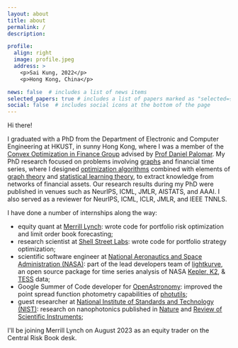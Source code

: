```yaml
---
layout: about
title: about
permalink: /
description:

profile:
  align: right
  image: profile.jpeg
  address: >
    <p>Sai Kung, 2022</p>
    <p>Hong Kong, China</p>

news: false  # includes a list of news items
selected_papers: true # includes a list of papers marked as "selected={true}"
social: false  # includes social icons at the bottom of the page
---
```


Hi there!

I graduated with a PhD from the Department of Electronic and Computer Engineering at HKUST, in sunny Hong Kong,
where I was a member of the [Convex Optimization in Finance Group](https://github.com/convexfi) advised by [Prof Daniel Palomar](https://danielppalomar.com).
My PhD research focused on problems involving [graphs](https://en.wikipedia.org/wiki/Graph_(discrete_mathematics)) and financial
time series, where I designed [optimization algorithms](https://en.wikipedia.org/wiki/Mathematical_optimization) combined with elements of
[graph theory](https://en.wikipedia.org/wiki/Graph_theory) and
[statistical learning theory](https://en.wikipedia.org/wiki/Statistical_learning_theory),
to extract knowledge from networks of financial assets.
Our research results during my PhD were published in venues such as
NeurIPS, ICML, JMLR, AISTATS, and AAAI. I also served as a reviewer for NeurIPS, ICML, ICLR, JMLR, and IEEE TNNLS.

I have done a number of internships along the way:

* equity quant at [Merrill Lynch](https://www.linkedin.com/company/bank-of-america-merrill-lynch/): wrote code for portfolio risk optimization and limit order book forecasting;
* research scientist at [Shell Street Labs](https://www.linkedin.com/company/shell-street-labs/about/): wrote code for portfolio strategy optimization;
* scientific software engineer at [National Aeronautics and Space Administration (NASA)](https://exoplanets.nasa.gov/news/1529/meet-the-kepler-mission-team/): part of the lead developers team of [lightkurve](https://github.com/lightkurve/lightkurve), an open source package for time series analysis of NASA [Kepler, K2](https://www.nasa.gov/mission_pages/kepler/main/index.html), & [TESS](https://exoplanets.nasa.gov/tess/) data;
* Google Summer of Code developer for [OpenAstronomy](https://www.openastronomy.org): improved the point spread function photometry capabilities of [photutils](https://github.com/astropy/photutils/graphs/contributors);
* guest researcher at [National Institute of Standards and Technology (NIST)](https://www.nist.gov): research on nanophotonics published in [Nature](https://www.nature.com/articles/s41467-017-00987-6) and [Review of Scientific Instruments](https://aip.scitation.org/doi/full/10.1063/1.4976578);

I'll be joining Merrill Lynch on August 2023 as an equity trader on the Central Risk Book desk.
